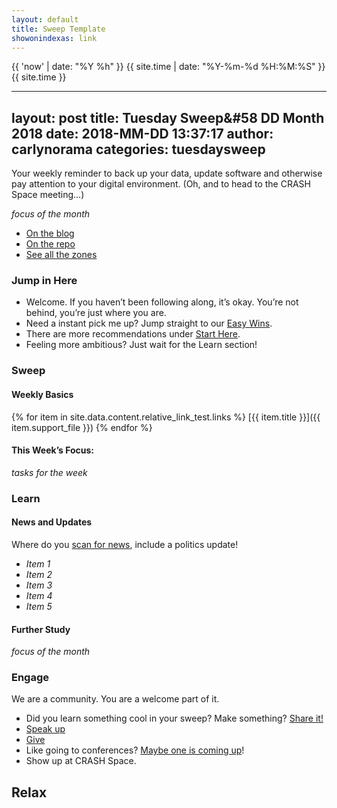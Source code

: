 ```yaml
---
layout: default
title: Sweep Template
showonindexas: link
---
```


{{ 'now' | date: "%Y %h" }}
{{ site.time | date: "%Y-%m-%d %H:%M:%S" }}
{{ site.time }}

---
layout: post
title: Tuesday Sweep&#58 DD Month 2018
date: 2018-MM-DD 13:37:17
author: carlynorama
categories: tuesdaysweep
---

Your weekly reminder to back up your data, update software and otherwise pay attention to your digital environment. (Oh, and to head to the CRASH Space meeting…)

_focus of the month_

* [On the blog](https://crashspace.github.io/tuesday/tuesdaysweep/2018/04/24/tuesday-sweep.html)
* [On the repo](https://crashspace.github.io/tuesday/tuesdaysweep/2018/04/24/tuesday-sweep.html)
* [See all the zones](https://crashspace.github.io/tuesday/sweep/)

### Jump in Here

*   Welcome. If you haven’t been following along, it’s okay. You’re not behind, you’re just where you are.
*   Need a instant pick me up? Jump straight to our [Easy Wins](https://crashspace.github.io/tuesday/start/04-pick-an-easy-win.html).
*   There are more recommendations under [Start Here](https://crashspace.github.io/tuesday/start/).
*   Feeling more ambitious? Just wait for the Learn section!

### Sweep

#### Weekly Basics

{% for item in site.data.content.relative_link_test.links %}
[{{ item.title }}]({{ item.support_file }})
{% endfor %}

#### This Week’s Focus:

_tasks for the week_

### Learn

#### News and Updates

Where do you [scan for news](https://crashspace.github.io/tuesday/), include a politics update!

* _Item 1_
* _Item 2_
* _Item 3_
* _Item 4_
* _Item 5_

#### Further Study

_focus of the month_

### Engage

We are a community. You are a welcome part of it.

*   Did you learn something cool in your sweep? Make something? [Share it!](https://blog.crashspace.org/2017/05/tuesday-sweep-9-may-2017/)
*   [Speak up](https://blog.crashspace.org/2016/12/one-thing-to-do-today-collect-phone-numbers-for-future-tuesday-sweeps/)
*   [Give](https://blog.crashspace.org/2016/11/one-thing-to-do-today-plan-a-way-to-give-to-the-cause-regularly/)
*   Like going to conferences? [Maybe one is coming up](https://infocon.org/cons/)!
*   Show up at CRASH Space.

## Relax

